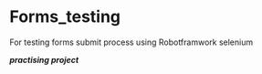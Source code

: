 # Forms_testing

For testing forms submit process using Robotframwork selenium

***practising project***
